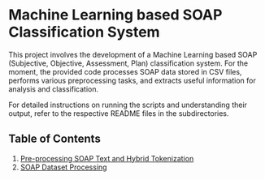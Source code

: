 # Machine Learning based SOAP Classification System

This project involves the development of a Machine Learning based SOAP (Subjective, Objective, Assessment, Plan) classification system. For the moment, the provided code processes SOAP data stored in CSV files, performs various preprocessing tasks, and extracts useful information for analysis and classification.

For detailed instructions on running the scripts and understanding their output, refer to the respective README files in the subdirectories.

## Table of Contents

1. [Pre-processing SOAP Text and Hybrid Tokenization](soap-classification/preprocessing/README.md)
2. [SOAP Dataset Processing](soap-classification/data-cleaning/README.md)





